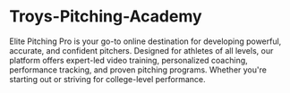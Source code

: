 # Troys-Pitching-Academy
Elite Pitching Pro is your go-to online destination for developing powerful, accurate, and confident pitchers. Designed for athletes of all levels, our platform offers expert-led video training, personalized coaching, performance tracking, and proven pitching programs. Whether you're starting out or striving for college-level performance.
